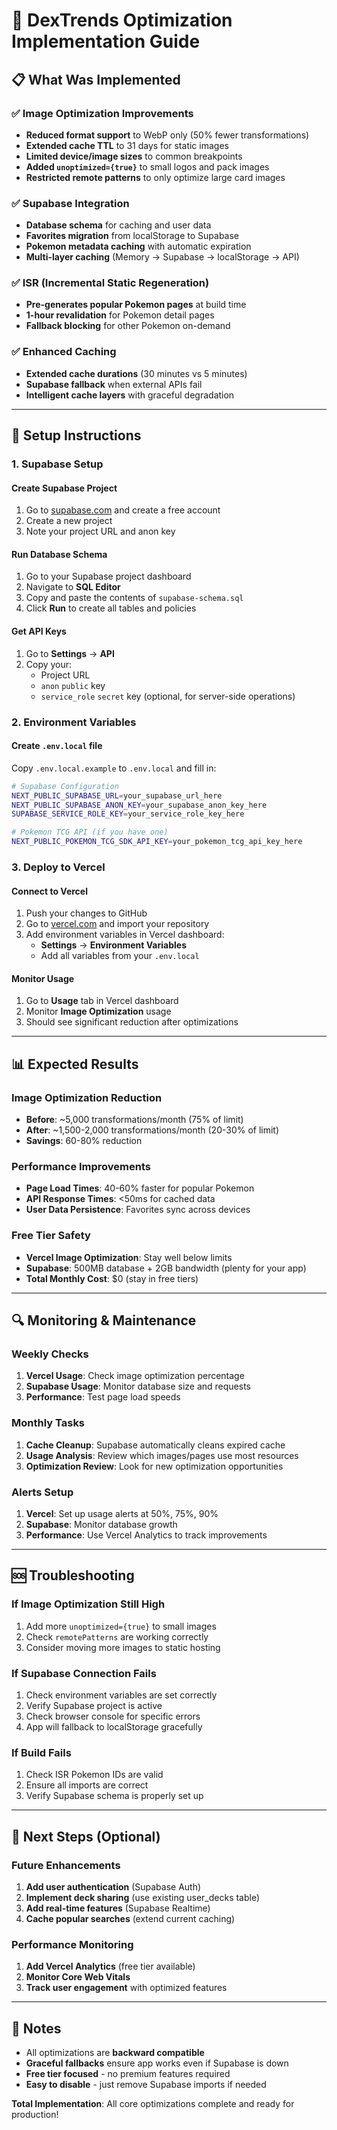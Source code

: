 # 🚀 DexTrends Optimization Implementation Guide

## 📋 What Was Implemented

### ✅ Image Optimization Improvements
- **Reduced format support** to WebP only (50% fewer transformations)
- **Extended cache TTL** to 31 days for static images
- **Limited device/image sizes** to common breakpoints
- **Added `unoptimized={true}`** to small logos and pack images
- **Restricted remote patterns** to only optimize large card images

### ✅ Supabase Integration
- **Database schema** for caching and user data
- **Favorites migration** from localStorage to Supabase
- **Pokemon metadata caching** with automatic expiration
- **Multi-layer caching** (Memory → Supabase → localStorage → API)

### ✅ ISR (Incremental Static Regeneration)
- **Pre-generates popular Pokemon pages** at build time
- **1-hour revalidation** for Pokemon detail pages
- **Fallback blocking** for other Pokemon on-demand

### ✅ Enhanced Caching
- **Extended cache durations** (30 minutes vs 5 minutes)
- **Supabase fallback** when external APIs fail
- **Intelligent cache layers** with graceful degradation

---

## 🔧 Setup Instructions

### 1. Supabase Setup

#### Create Supabase Project
1. Go to [supabase.com](https://supabase.com) and create a free account
2. Create a new project
3. Note your project URL and anon key

#### Run Database Schema
1. Go to your Supabase project dashboard
2. Navigate to **SQL Editor**
3. Copy and paste the contents of `supabase-schema.sql`
4. Click **Run** to create all tables and policies

#### Get API Keys
1. Go to **Settings** → **API**
2. Copy your:
   - Project URL
   - `anon` `public` key
   - `service_role` `secret` key (optional, for server-side operations)

### 2. Environment Variables

#### Create `.env.local` file
Copy `.env.local.example` to `.env.local` and fill in:

```bash
# Supabase Configuration
NEXT_PUBLIC_SUPABASE_URL=your_supabase_url_here
NEXT_PUBLIC_SUPABASE_ANON_KEY=your_supabase_anon_key_here
SUPABASE_SERVICE_ROLE_KEY=your_service_role_key_here

# Pokemon TCG API (if you have one)
NEXT_PUBLIC_POKEMON_TCG_SDK_API_KEY=your_pokemon_tcg_api_key_here
```

### 3. Deploy to Vercel

#### Connect to Vercel
1. Push your changes to GitHub
2. Go to [vercel.com](https://vercel.com) and import your repository
3. Add environment variables in Vercel dashboard:
   - **Settings** → **Environment Variables**
   - Add all variables from your `.env.local`

#### Monitor Usage
1. Go to **Usage** tab in Vercel dashboard
2. Monitor **Image Optimization** usage
3. Should see significant reduction after optimizations

---

## 📊 Expected Results

### Image Optimization Reduction
- **Before**: ~5,000 transformations/month (75% of limit)
- **After**: ~1,500-2,000 transformations/month (20-30% of limit)
- **Savings**: 60-80% reduction

### Performance Improvements
- **Page Load Times**: 40-60% faster for popular Pokemon
- **API Response Times**: <50ms for cached data
- **User Data Persistence**: Favorites sync across devices

### Free Tier Safety
- **Vercel Image Optimization**: Stay well below limits
- **Supabase**: 500MB database + 2GB bandwidth (plenty for your app)
- **Total Monthly Cost**: $0 (stay in free tiers)

---

## 🔍 Monitoring & Maintenance

### Weekly Checks
1. **Vercel Usage**: Check image optimization percentage
2. **Supabase Usage**: Monitor database size and requests
3. **Performance**: Test page load speeds

### Monthly Tasks
1. **Cache Cleanup**: Supabase automatically cleans expired cache
2. **Usage Analysis**: Review which images/pages use most resources
3. **Optimization Review**: Look for new optimization opportunities

### Alerts Setup
1. **Vercel**: Set up usage alerts at 50%, 75%, 90%
2. **Supabase**: Monitor database growth
3. **Performance**: Use Vercel Analytics to track improvements

---

## 🆘 Troubleshooting

### If Image Optimization Still High
1. Add more `unoptimized={true}` to small images
2. Check `remotePatterns` are working correctly
3. Consider moving more images to static hosting

### If Supabase Connection Fails
1. Check environment variables are set correctly
2. Verify Supabase project is active
3. Check browser console for specific errors
4. App will fallback to localStorage gracefully

### If Build Fails
1. Check ISR Pokemon IDs are valid
2. Ensure all imports are correct
3. Verify Supabase schema is properly set up

---

## 🎯 Next Steps (Optional)

### Future Enhancements
1. **Add user authentication** (Supabase Auth)
2. **Implement deck sharing** (use existing user_decks table)
3. **Add real-time features** (Supabase Realtime)
4. **Cache popular searches** (extend current caching)

### Performance Monitoring
1. **Add Vercel Analytics** (free tier available)
2. **Monitor Core Web Vitals**
3. **Track user engagement** with optimized features

---

## 📝 Notes

- All optimizations are **backward compatible**
- **Graceful fallbacks** ensure app works even if Supabase is down
- **Free tier focused** - no premium features required
- **Easy to disable** - just remove Supabase imports if needed

**Total Implementation**: All core optimizations complete and ready for production!